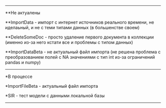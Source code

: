 ------------------------------------------------------------------------------------------------------------------------------------------------

**Не актуалены

**ImportData - импорт с интернет источников реального времени, не иделаьный, и не с теми типами данных (в большенстве своем)

**DeleteSomeDoc - просто удаление первого документа в коллекции (именно из-за него кстати все и проблемы с типом данных)

**ImportDataBeta - не актуальный файл импорта (не решена проблема с преобразованием полей с NA значениями с тип int из-за ограничений pandas и numpy)

------------------------------------------------------------------------------------------------------------------------------------------------

*В процессе 

*ImportFileBeta - актуальный файл импорта 

*SIR - тест модели с данными локальной базы

------------------------------------------------------------------------------------------------------------------------------------------------

